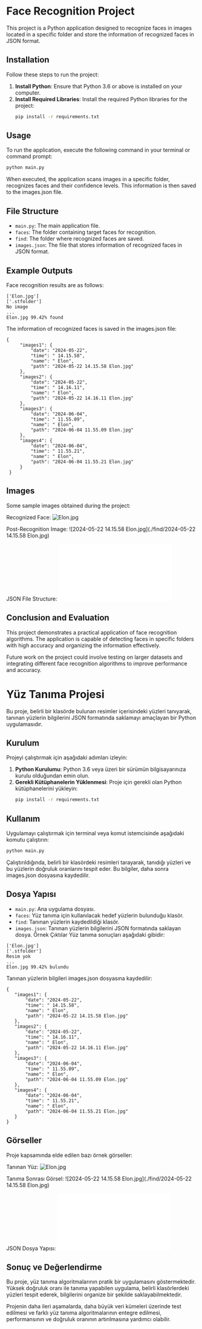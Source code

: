 # Face Recognition Project

This project is a Python application designed to recognize faces in images located 
in a specific folder and store the information of recognized faces in JSON format.

## Installation

Follow these steps to run the project:

1. **Install Python**: Ensure that Python 3.6 or above is installed on your computer.
2. **Install Required Libraries**: Install the required Python libraries for the project:
     ```bash
     pip install -r requirements.txt
     ```

## Usage

To run the application, execute the following command in your terminal or command prompt:

 ```bash
 python main.py
 ```

When executed, the application scans images in a specific folder, recognizes faces and 
their confidence levels. This information is then saved to the images.json file.

## File Structure
- `main.py`: The main application file.
- `faces`: The folder containing target faces for recognition.
- `find`: The folder where recognized faces are saved.
- `images.json`: The file that stores information of recognized faces in JSON format.

## Example Outputs
Face recognition results are as follows:
```
['Elon.jpg']
['.stfolder']
No image
...
Elon.jpg 99.42% found
```

The information of recognized faces is saved in the images.json file:
```
{
     "images1": {
         "date": "2024-05-22",
         "time": " 14.15.58",
         "name": " Elon",
         "path": "2024-05-22 14.15.58 Elon.jpg"
     },
     "images2": {
         "date": "2024-05-22",
         "time": " 14.16.11",
         "name": " Elon",
         "path": "2024-05-22 14.16.11 Elon.jpg"
     },
     "images3": {
         "date": "2024-06-04",
         "time": " 11.55.09",
         "name": " Elon",
         "path": "2024-06-04 11.55.09 Elon.jpg"
     },
     "images4": {
         "date": "2024-06-04",
         "time": " 11.55.21",
         "name": " Elon",
         "path": "2024-06-04 11.55.21 Elon.jpg"
     }
 }
  ```

## Images
 Some sample images obtained during the project:

Recognized Face:
![Elon.jpg](./faces/Elon.jpg)

Post-Recognition Image:
![2024-05-22 14.15.58 Elon.jpg](./find/2024-05-22 14.15.58 Elon.jpg)

JSON File Structure:
![images.json](./find/images.json)

## Conclusion and Evaluation
This project demonstrates a practical application of face recognition algorithms. 
The application is capable of detecting faces in specific folders with high accuracy and 
organizing the information effectively.

Future work on the project could involve testing on larger datasets and integrating different 
face recognition algorithms to improve performance and accuracy.







# Yüz Tanıma Projesi

Bu proje, belirli bir klasörde bulunan resimler içerisindeki yüzleri tanıyarak, tanınan yüzlerin bilgilerini JSON formatında saklamayı amaçlayan bir Python uygulamasıdır.

## Kurulum

Projeyi çalıştırmak için aşağıdaki adımları izleyin:

1. **Python Kurulumu**: Python 3.6 veya üzeri bir sürümün bilgisayarınıza kurulu olduğundan emin olun.
2. **Gerekli Kütüphanelerin Yüklenmesi**: Proje için gerekli olan Python kütüphanelerini yükleyin:
    ```bash
    pip install -r requirements.txt
    ```

## Kullanım

Uygulamayı çalıştırmak için terminal veya komut istemcisinde aşağıdaki komutu çalıştırın:

```bash
python main.py
```
Çalıştırıldığında, belirli bir klasördeki resimleri tarayarak, tanıdığı yüzleri ve bu yüzlerin doğruluk oranlarını tespit eder. Bu bilgiler, daha sonra images.json dosyasına kaydedilir.

## Dosya Yapısı
- `main.py`: Ana uygulama dosyası.
- `faces`: Yüz tanıma için kullanılacak hedef yüzlerin bulunduğu klasör.
- `find`: Tanınan yüzlerin kaydedildiği klasör.
- `images.json`: Tanınan yüzlerin bilgilerini JSON formatında saklayan dosya.
Örnek Çıktılar
Yüz tanıma sonuçları aşağıdaki gibidir:
 ```
['Elon.jpg']
['.stfolder']
Resim yok
...
Elon.jpg 99.42% bulundu
 ```
Tanınan yüzlerin bilgileri images.json dosyasına kaydedilir:
 ```
{
    "images1": {
        "date": "2024-05-22",
        "time": " 14.15.58",
        "name": " Elon",
        "path": "2024-05-22 14.15.58 Elon.jpg"
    },
    "images2": {
        "date": "2024-05-22",
        "time": " 14.16.11",
        "name": " Elon",
        "path": "2024-05-22 14.16.11 Elon.jpg"
    },
    "images3": {
        "date": "2024-06-04",
        "time": " 11.55.09",
        "name": " Elon",
        "path": "2024-06-04 11.55.09 Elon.jpg"
    },
    "images4": {
        "date": "2024-06-04",
        "time": " 11.55.21",
        "name": " Elon",
        "path": "2024-06-04 11.55.21 Elon.jpg"
    }
}
 ```
## Görseller
Proje kapsamında elde edilen bazı örnek görseller:

Tanınan Yüz: 
![Elon.jpg](./faces/Elon.jpg)

Tanıma Sonrası Görsel: 
![2024-05-22 14.15.58 Elon.jpg](./find/2024-05-22 14.15.58 Elon.jpg)

JSON Dosya Yapısı:
![images.json](./find/images.json)

## Sonuç ve Değerlendirme
Bu proje, yüz tanıma algoritmalarının pratik bir uygulamasını göstermektedir. Yüksek doğruluk oranı ile tanıma yapabilen uygulama, belirli klasörlerdeki yüzleri tespit ederek, bilgilerini organize bir şekilde saklayabilmektedir.

Projenin daha ileri aşamalarda, daha büyük veri kümeleri üzerinde test edilmesi ve farklı yüz tanıma algoritmalarının entegre edilmesi, performansının ve doğruluk oranının artırılmasına yardımcı olabilir.


